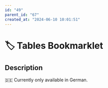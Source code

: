 ```yaml
---
id: "49"
parent_id: "67"
created_at: "2024-06-10 10:01:51"
---
```


# 🏷️ Tables Bookmarklet

## Description

🇩🇪 Currently only available in German.

